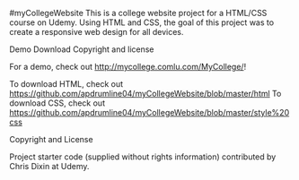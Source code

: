 #myCollegeWebsite
This is a college website project for a HTML/CSS course on Udemy. Using HTML and CSS, the goal of this project was to create a responsive web design for all devices.

Demo Download Copyright and license

For a demo, check out http://mycollege.comlu.com/MyCollege/!

To download HTML, check out https://github.com/apdrumline04/myCollegeWebsite/blob/master/html To download CSS, check out https://github.com/apdrumline04/myCollegeWebsite/blob/master/style%20css

Copyright and License

Project starter code (supplied without rights information) contributed by Chris Dixin at Udemy.

